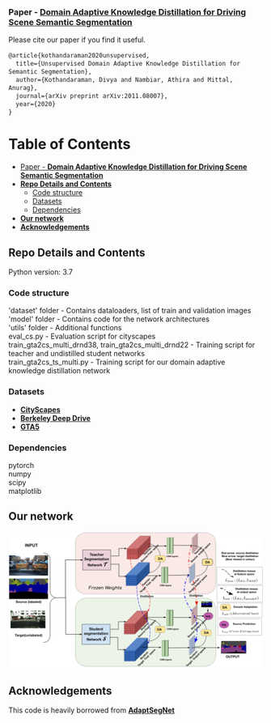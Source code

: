 ### Paper - [**Domain Adaptive Knowledge Distillation for Driving Scene Semantic Segmentation**](https://arxiv.org/abs/2011.08007)

Please cite our paper if you find it useful.

```
@article{kothandaraman2020unsupervised,
  title={Unsupervised Domain Adaptive Knowledge Distillation for Semantic Segmentation},
  author={Kothandaraman, Divya and Nambiar, Athira and Mittal, Anurag},
  journal={arXiv preprint arXiv:2011.08007},
  year={2020}
}
```

Table of Contents
=================

  * [Paper - <a href="https://arxiv.org/abs/2011.08007" rel="nofollow"><strong>Domain Adaptive Knowledge Distillation for Driving Scene Semantic Segmentation</strong></a>](#paper---Domain-Adaptive-Knowledge-Distillation-for-Driving-Scene-Semantic-Segmentation)
  * [**Repo Details and Contents**](#repo-details-and-contents)
     * [Code structure](#code-structure)
     * [Datasets](#datasets)
     * [Dependencies](#dependencies)
  * [**Our network**](#our-network)
  * [**Acknowledgements**](#acknowledgements)

## Repo Details and Contents
Python version: 3.7

### Code structure
'dataset' folder - Contains dataloaders, list of train and validation images <br>
'model' folder - Contains code for the network architectures <br>
'utils' folder - Additional functions <br>
eval_cs.py - Evaluation script for cityscapes <br>
train_gta2cs_multi_drnd38, train_gta2cs_multi_drnd22 - Training script for teacher and undistilled student networks <br>
train_gta2cs_ts_multi.py - Training script for our domain adaptive knowledge distillation network

### Datasets
* [**CityScapes**](https://www.cityscapes-dataset.com/) 
* [**Berkeley Deep Drive**](https://bdd-data.berkeley.edu/) 
* [**GTA5**](https://download.visinf.tu-darmstadt.de/data/from_games/) 

### Dependencies
pytorch <br>
numpy <br>
scipy <br>
matplotlib <br>

## Our network

<p align="center">
<img src="figures/network.png">
</p>

## Acknowledgements

This code is heavily borrowed from [**AdaptSegNet**](https://github.com/wasidennis/AdaptSegNet)
